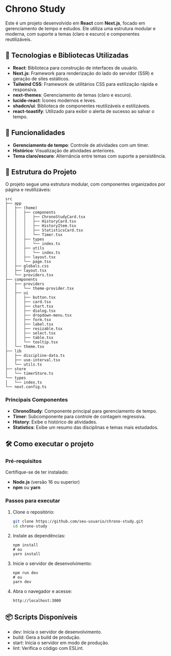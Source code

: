 # Chrono Study

Este é um projeto desenvolvido em **React** com **Next.js**, focado em gerenciamento de tempo e estudos. Ele utiliza uma estrutura modular e moderna, com suporte a temas (claro e escuro) e componentes reutilizáveis.

## 🚀 Tecnologias e Bibliotecas Utilizadas

- **React**: Biblioteca para construção de interfaces de usuário.
- **Next.js**: Framework para renderização do lado do servidor (SSR) e geração de sites estáticos.
- **Tailwind CSS**: Framework de utilitários CSS para estilização rápida e responsiva.
- **next-themes**: Gerenciamento de temas (claro e escuro).
- **lucide-react**: Ícones modernos e leves.
- **shadcn/ui**: Biblioteca de componentes reutilizáveis e estilizáveis.
- **react-toastify**: Utilizado para exibir o alerta de sucesso ao salvar o tempo.

## 🌟 Funcionalidades

- **Gerenciamento de tempo**: Controle de atividades com um timer.
- **Histórico**: Visualização de atividades anteriores.
- **Tema claro/escuro**: Alternância entre temas com suporte a persistência.

## 📂 Estrutura do Projeto

O projeto segue uma estrutura modular, com componentes organizados por página e reutilizáveis:

```plaintext
src
├── app
│   ├── (home)
│   │   ├── components
│   │   │   ├── ChronoStudyCard.tsx
│   │   │   ├── HistoryCard.tsx
│   │   │   ├── HistoryItem.tsx
│   │   │   ├── StatisticsCard.tsx
│   │   │   └── Timer.tsx
│   │   ├── types
│   │   │   └── index.ts
│   │   ├── utils
│   │   │   └── index.ts
│   │   ├── layout.tsx
│   │   └── page.tsx
│   ├── globals.css
│   ├── layout.tsx
│   └── providers.tsx
├── components
│   ├── providers
│   │   └── theme-provider.tsx
│   ├── ui
│   │   ├── button.tsx
│   │   ├── card.tsx
│   │   ├── chart.tsx
│   │   ├── dialog.tsx
│   │   ├── dropdown-menu.tsx
│   │   ├── form.tsx
│   │   ├── label.tsx
│   │   ├── resizable.tsx
│   │   ├── select.tsx
│   │   ├── table.tsx
│   │   └── tooltip.tsx
│   └── theme.tsx
├── lib
│   ├── discipline-data.ts
│   ├── use-interval.tsx
│   └── utils.ts
├── store
│   └── timerStore.ts
└── types
│   └── index.ts
└── next.config.ts
```

### Principais Componentes

- **ChronoStudy**: Componente principal para gerenciamento de tempo.
- **Timer**: Subcomponente para controle de contagem regressiva.
- **History**: Exibe o histórico de atividades.
- **Statistics**: Exibe um resumo das disciplinas e temas mais estudados.

## 🛠️ Como executar o projeto

### Pré-requisitos

Certifique-se de ter instalado:

- **Node.js** (versão 16 ou superior)
- **npm** ou **yarn**

### Passos para executar

1. Clone o repositório:
   ```bash
   git clone https://github.com/seu-usuario/chrono-study.git
   cd chrono-study
   ```
2. Instale as dependências:

   ```
   npm install
   # ou
   yarn install
   ```

3. Inicie o servidor de desenvolvimento:

   ```
   npm run dev
   # ou
   yarn dev
   ```

4. Abra o navegador e acesse:
   ```
   http://localhost:3000
   ```

## 📦 Scripts Disponíveis

- dev: Inicia o servidor de desenvolvimento.
- build: Gera a build de produção.
- start: Inicia o servidor em modo de produção.
- lint: Verifica o código com ESLint.
